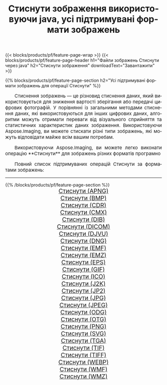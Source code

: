 ﻿---
title: Стиснути зображення використовуючи java, усі підтримувані формати зображень 
weight: 3920
url: /uk/java/compress/ 
lang: uk
langdirlevel: 2
locales: zh-hans,ja,it,ru,de,es,fr,nl,id,lt,pl,pt,vi,tr,ko,zh-hant,ar,hi,th,sv,cs,uk,he
description: Використовуючи Aspose.Imaging, ви можете легко Стиснути зображення використовуючи  java
---

{{< blocks/products/pf/feature-page-wrap >}}
{{< blocks/products/pf/feature-page-header h1="Файли зображень Стиснути через java" h2="Стиснути зображення" downloadText="Завантажити" >}}


{{% blocks/products/pf/feature-page-section  h2="Усі підтримувані формати зображень для операції Стиснути" %}}
<p align="justify" style="text-indent:2em;font-size:15px;">
Стиснення зображень — це різновид стиснення даних, який використовується для зниження вартості зберігання або передачі цифрових фотографій. У порівнянні із загальними методами стиснення даних, які використовуються для інших цифрових даних, алгоритми можуть отримати переваги від візуального сприйняття та статистичних характеристик даних зображення.
Використовуючи Aspose.Imaging, ви можете стискати різні типи зображень, які можуть відповідати майже всім вашим потребам.
</p>
<p align="justify" style="text-indent:2em;font-size:15px;">
Використовуючи Aspose.Imaging, ви можете легко виконати операцiю **Стиснути** для  зображень різних форматів програмно
</p>
<p align="justify" style="text-indent:2em;font-size:15px;">
Повний список підтримуваних операцій Стиснути за форматами зображень:
</p>
<hr/>
{{% /blocks/products/pf/feature-page-section %}}
<div class="container-fluid productfamilypage bg-gray">
    <div class="convertypes bg-gray agp-content section">
        <div class="container">
		<div class="row other-converters" style="gap: 10px;font-size: 19px;text-align:center;">
		    <div class='col-md-2 other-converter remove-lp remove-rp'><a href="/imaging/uk/java/compress/apng/" style="padding:15px;">Стиснути (APNG)</a></div><div class='col-md-2 other-converter remove-lp remove-rp'><a href="/imaging/uk/java/compress/bmp/" style="padding:15px;">Стиснути (BMP)</a></div><div class='col-md-2 other-converter remove-lp remove-rp'><a href="/imaging/uk/java/compress/cdr/" style="padding:15px;">Стиснути (CDR)</a></div><div class='col-md-2 other-converter remove-lp remove-rp'><a href="/imaging/uk/java/compress/cmx/" style="padding:15px;">Стиснути (CMX)</a></div><div class='col-md-2 other-converter remove-lp remove-rp'><a href="/imaging/uk/java/compress/dib/" style="padding:15px;">Стиснути (DIB)</a></div><div class='col-md-2 other-converter remove-lp remove-rp'><a href="/imaging/uk/java/compress/dicom/" style="padding:15px;">Стиснути (DICOM)</a></div><div class='col-md-2 other-converter remove-lp remove-rp'><a href="/imaging/uk/java/compress/djvu/" style="padding:15px;">Стиснути (DJVU)</a></div><div class='col-md-2 other-converter remove-lp remove-rp'><a href="/imaging/uk/java/compress/dng/" style="padding:15px;">Стиснути (DNG)</a></div><div class='col-md-2 other-converter remove-lp remove-rp'><a href="/imaging/uk/java/compress/emf/" style="padding:15px;">Стиснути (EMF)</a></div><div class='col-md-2 other-converter remove-lp remove-rp'><a href="/imaging/uk/java/compress/emz/" style="padding:15px;">Стиснути (EMZ)</a></div><div class='col-md-2 other-converter remove-lp remove-rp'><a href="/imaging/uk/java/compress/eps/" style="padding:15px;">Стиснути (EPS)</a></div><div class='col-md-2 other-converter remove-lp remove-rp'><a href="/imaging/uk/java/compress/gif/" style="padding:15px;">Стиснути (GIF)</a></div><div class='col-md-2 other-converter remove-lp remove-rp'><a href="/imaging/uk/java/compress/ico/" style="padding:15px;">Стиснути (ICO)</a></div><div class='col-md-2 other-converter remove-lp remove-rp'><a href="/imaging/uk/java/compress/j2k/" style="padding:15px;">Стиснути (J2K)</a></div><div class='col-md-2 other-converter remove-lp remove-rp'><a href="/imaging/uk/java/compress/jp2/" style="padding:15px;">Стиснути (JP2)</a></div><div class='col-md-2 other-converter remove-lp remove-rp'><a href="/imaging/uk/java/compress/jpg/" style="padding:15px;">Стиснути (JPG)</a></div><div class='col-md-2 other-converter remove-lp remove-rp'><a href="/imaging/uk/java/compress/jpeg/" style="padding:15px;">Стиснути (JPEG)</a></div><div class='col-md-2 other-converter remove-lp remove-rp'><a href="/imaging/uk/java/compress/odg/" style="padding:15px;">Стиснути (ODG)</a></div><div class='col-md-2 other-converter remove-lp remove-rp'><a href="/imaging/uk/java/compress/otg/" style="padding:15px;">Стиснути (OTG)</a></div><div class='col-md-2 other-converter remove-lp remove-rp'><a href="/imaging/uk/java/compress/png/" style="padding:15px;">Стиснути (PNG)</a></div><div class='col-md-2 other-converter remove-lp remove-rp'><a href="/imaging/uk/java/compress/svg/" style="padding:15px;">Стиснути (SVG)</a></div><div class='col-md-2 other-converter remove-lp remove-rp'><a href="/imaging/uk/java/compress/tga/" style="padding:15px;">Стиснути (TGA)</a></div><div class='col-md-2 other-converter remove-lp remove-rp'><a href="/imaging/uk/java/compress/tif/" style="padding:15px;">Стиснути (TIF)</a></div><div class='col-md-2 other-converter remove-lp remove-rp'><a href="/imaging/uk/java/compress/tiff/" style="padding:15px;">Стиснути (TIFF)</a></div><div class='col-md-2 other-converter remove-lp remove-rp'><a href="/imaging/uk/java/compress/webp/" style="padding:15px;">Стиснути (WEBP)</a></div><div class='col-md-2 other-converter remove-lp remove-rp'><a href="/imaging/uk/java/compress/wmf/" style="padding:15px;">Стиснути (WMF)</a></div><div class='col-md-2 other-converter remove-lp remove-rp'><a href="/imaging/uk/java/compress/wmz/" style="padding:15px;">Стиснути (WMZ)</a></div>
                </div>
        </div>
    </div>
</div>
<br/>
